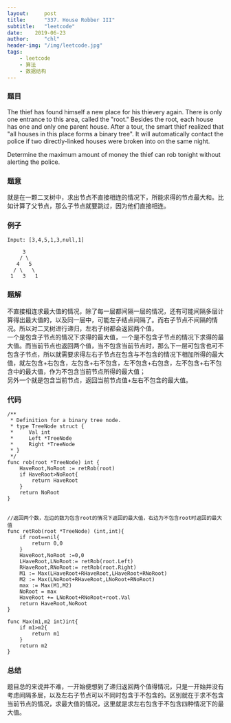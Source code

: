 ```yaml
---
layout:     post
title:      "337. House Robber III"
subtitle:   "leetcode"
date:    2019-06-23
author:     "chl"
header-img: "/img/leetcode.jpg"
tags:
    - leetcode
    - 算法
    - 数据结构
--- 
```


### 题目
The thief has found himself a new place for his thievery again. There is only one entrance to this area, called the "root." Besides the root, each house has one and only one parent house. After a tour, the smart thief realized that "all houses in this place forms a binary tree". It will automatically contact the police if two directly-linked houses were broken into on the same night.

Determine the maximum amount of money the thief can rob tonight without alerting the police.

### 题意
就是在一颗二叉树中，求出节点不直接相连的情况下，所能求得的节点最大和。比如计算了父节点，那么子节点就要跳过，因为他们直接相连。

### 例子

```
Input: [3,4,5,1,3,null,1]

     3
    / \
   4   5
  / \   \ 
 1   3   1

```

### 题解
不直接相连求最大值的情况，除了每一层都间隔一层的情况，还有可能间隔多层计算得出最大值的，以及同一层中，可能左子结点间隔了。而右子节点不间隔的情况。所以对二叉树进行递归，左右子树都会返回两个值，  
一个是包含子节点的情况下求得的最大值，一个是不包含子节点的情况下求得的最大值。而当前节点也返回两个值，当不包含当前节点时，那么下一层可包含也可不包含子节点，所以就需要求得左右子节点在包含与不包含的情况下相加所得的最大值，就左包含+右包含，左包含+右不包含，左不包含+右包含，左不包含+右不包含中的最大值，作为不包含当前节点所得的最大值；  
另外一个就是包含当前节点，返回当前节点值+左右不包含的最大值。

### 代码

```
/**
 * Definition for a binary tree node.
 * type TreeNode struct {
 *     Val int
 *     Left *TreeNode
 *     Right *TreeNode
 * }
 */
func rob(root *TreeNode) int {
    HaveRoot,NoRoot := retRob(root)
    if HaveRoot>NoRoot{
        return HaveRoot
    }
    return NoRoot
}


//返回两个数，左边的数为包含root的情况下返回的最大值，右边为不包含root时返回的最大值
func retRob(root *TreeNode) (int,int){
    if root==nil{
        return 0,0
    }
    HaveRoot,NoRoot :=0,0
    LHaveRoot,LNoRoot:= retRob(root.Left)
    RHaveRoot,RNoRoot:= retRob(root.Right)
    M1 := Max(LHaveRoot+RHaveRoot,LHaveRoot+RNoRoot)
    M2 := Max(LNoRoot+RHaveRoot,LNoRoot+RNoRoot)
    max := Max(M1,M2)
    NoRoot = max
    HaveRoot += LNoRoot+RNoRoot+root.Val
    return HaveRoot,NoRoot
}

func Max(m1,m2 int)int{
    if m1>m2{
        return m1
    }
    return m2
}
```

### 总结
题目总的来说并不难，一开始便想到了递归返回两个值得情况，只是一开始并没有考虑间隔多层，以及左右子节点可以不同时包含于不包含的。区别就在于求不包含当前节点的情况，求最大值的情况，这里就是求左右包含于不包含四种情况下的最大值。